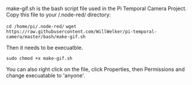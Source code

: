 make-gif.sh is the bash script file used in the Pi Temporal Camera Project.
Copy this file to your /.node-red/ directory:

```cd /home/pi/.node-red/```
```wget https://raw.githubusercontent.com/WillWelker/pi-temporal-camera/master/bash/make-gif.sh```

Then it needs to be execuatble.

```sudo chmod +x make-gif.sh```

You can also right click on the file, click Properties, then Permissions and change execuatable to 'anyone'.

